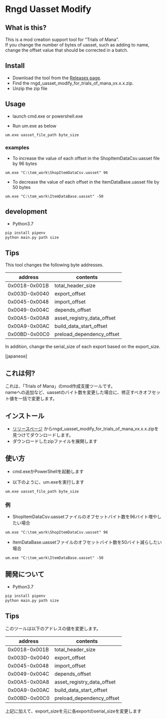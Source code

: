 # Rngd Uasset Modify

## What is this?

This is a mod creation support tool for "Trials of Mana".   
If you change the number of bytes of uasset, such as adding to name, change the offset value that should be corrected in a batch.

## Install

* Download the tool from the [Releases page](https://github.com/rinne-grid/rngd_uasset_modify_for_trials_of_mana/releases).
* Find the rngd_uasset_modify_for_trials_of_mana_vx.x.x.zip.
* Unzip the zip file

## Usage

* launch cmd.exe or powershell.exe

* Run um.exe as below
```shell script
um.exe uasset_file_path byte_size
```

### examples

* To increase the value of each offset in the ShopItemDataCsv.uasset file by 96 bytes

```shell script
um.exe "C:\tom_work\ShopItemDataCsv.uasset" 96
```

* To decrease the value of each offset in the ItemDataBase.uasset file by 50 bytes

```shell script
um.exe "C:\tom_work\ItemDataBase.uasset" -50
```


## development

* Python3.7

```python
pip install pipenv
python main.py path size
```

## Tips

This tool changes the following byte addresses.

|address|contents|
|-------|--------|
|0x0018-0x001B|total_header_size|
|0x003D-0x0040|export_offset|
|0x0045-0x0048|import_offset|
|0x0049-0x004C|depends_offset|
|0x00A5-0x00A8|asset_registry_data_offset|
|0x00A9-0x00AC|build_data_start_offset|
|0x00BD-0x00C0|preload_dependency_offset|

In addition, change the serial_size of each export based on the export_size.

[japanese]

## これは何?

これは、「Trials of Mana」のmod作成支援ツールです。  
nameへの追加など、uassetのバイト数を変更した場合に、修正すべきオフセット値を一括で変更します。

## インストール

*  [リリースページ](https://github.com/rinne-grid/rngd_uasset_modify_for_trials_of_mana/releases) からrngd_uasset_modify_for_trials_of_mana_vx.x.x.zipを見つけてダウンロードします。
* ダウンロードしたzipファイルを展開します

## 使い方

* cmd.exeかPowerShellを起動します

* 以下のように、um.exeを実行します
```shell script
um.exe uasset_file_path byte_size
```

### 例

* ShopItemDataCsv.uassetファイルのオフセットバイト数を96バイト増やしたい場合

```shell script
um.exe "C:\tom_work\ShopItemDataCsv.uasset" 96
```

* ItemDataBase.uassetファイルのオフセットバイト数を50バイト減らしたい場合

```shell script
um.exe "C:\tom_work\ItemDataBase.uasset" -50
```


## 開発について

* Python3.7

```python
pip install pipenv
python main.py path size
```

## Tips

このツールは以下のアドレスの値を変更します。

|address|contents|
|-------|--------|
|0x0018-0x001B|total_header_size|
|0x003D-0x0040|export_offset|
|0x0045-0x0048|import_offset|
|0x0049-0x004C|depends_offset|
|0x00A5-0x00A8|asset_registry_data_offset|
|0x00A9-0x00AC|build_data_start_offset|
|0x00BD-0x00C0|preload_dependency_offset|

上記に加えて、export_sizeを元に各exportのserial_sizeを変更します
